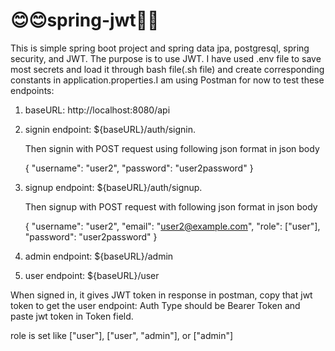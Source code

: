 # 😊😊spring-jwt🎈🎈

This is simple spring boot project and spring data jpa, postgresql,
spring security, and JWT. The purpose is to use JWT.
I have used .env file to save most secrets and load it through
bash file(.sh file) and create corresponding constants in
application.properties.I am using Postman for now to test
these endpoints:

1. baseURL: http://localhost:8080/api

2. signin endpoint: ${baseURL}/auth/signin.

   Then signin with POST request using following json format in json body

   {
   "username": "user2",
   "password": "user2password"
   }

3. signup endpoint: ${baseURL}/auth/signup.

   Then signup with POST request with following json format in json body

   {
   "username": "user2",
   "email": "user2@example.com",
   "role": ["user"],
   "password": "user2password"
   }

4. admin endpoint: ${baseURL}/admin
5. user endpoint: ${baseURL}/user

When signed in, it gives JWT token in response in postman, copy that jwt token
to get the user endpoint: Auth Type should be Bearer Token and paste jwt token in Token field.

role is set like ["user"], ["user", "admin"], or ["admin"]
